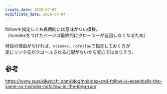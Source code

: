 ```yaml
---
create_date: 2025-07-07
modificate_date: 2025-07-07
---
```

followを指定しても長期的には意味がない模様。  
（noindexをつけたページは最終的にクローラーが巡回しなくなるため）

特段の理由がなければ、`noindex, nofollow`で指定しておく方が  
変にリンク先がクロールされる心配がないから安心ではありそう。

## 参考
<https://www.suzukikenichi.com/blog/noindex-and-follow-is-essentially-the-same-as-noindex-nofollow-in-the-long-run/>
